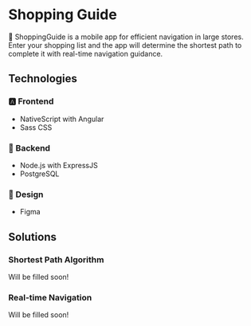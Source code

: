 # Shopping Guide

🛒 ShoppingGuide is a mobile app for efficient navigation in large stores. Enter your shopping list and the app will determine the shortest path to complete it with real-time navigation guidance.

## Technologies

### 🅰️ Frontend 
- NativeScript with Angular 
- Sass CSS
### 🍃 Backend 
- Node.js with ExpressJS
- PostgreSQL
### 🎨 Design 
- Figma

## Solutions

### Shortest Path Algorithm

Will be filled soon!

### Real-time Navigation

Will be filled soon!
